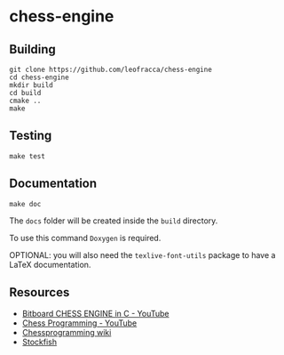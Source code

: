 # chess-engine

## Building

```shell
git clone https://github.com/leofracca/chess-engine
cd chess-engine
mkdir build
cd build
cmake ..
make
```

## Testing

```shell
make test
```

## Documentation

```shell
make doc
```

The `docs` folder will be created inside the `build` directory.

To use this command `Doxygen` is required.

OPTIONAL: you will also need the `texlive-font-utils` package to have a LaTeX documentation.

## Resources

- [Bitboard CHESS ENGINE in C - YouTube](https://www.youtube.com/playlist?list=PLmN0neTso3Jxh8ZIylk74JpwfiWNI76Cs)
- [Chess Programming - YouTube](https://www.youtube.com/playlist?list=PLFt_AvWsXl0cvHyu32ajwh2qU1i6hl77c)
- [Chessprogramming wiki](https://www.youtube.com/playlist?list=PLFt_AvWsXl0cvHyu32ajwh2qU1i6hl77c)
- [Stockfish](https://github.com/official-stockfish/Stockfish)
